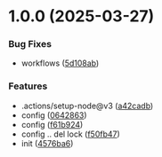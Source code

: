 # 1.0.0 (2025-03-27)


### Bug Fixes

* workflows ([5d108ab](https://github.com/jmni-cn/survey-platform/commit/5d108ab2b87ecd21f83cc2fa61527ab50653c15a))


### Features

* .actions/setup-node@v3 ([a42cadb](https://github.com/jmni-cn/survey-platform/commit/a42cadbff167be67f234c8bdf71764332ad338c6))
* config ([0642863](https://github.com/jmni-cn/survey-platform/commit/06428635664813c7e56978a555f15fcb429103a3))
* config ([f61b924](https://github.com/jmni-cn/survey-platform/commit/f61b9245f04a4673c0a58373623d46297dd122c0))
* config .. del lock ([f50fb47](https://github.com/jmni-cn/survey-platform/commit/f50fb47ed2828864e777a45f9eb7084bb64d5c02))
* init ([4576ba6](https://github.com/jmni-cn/survey-platform/commit/4576ba6005d0a06fffaeb6fbc96b093aae4f1dbe))
